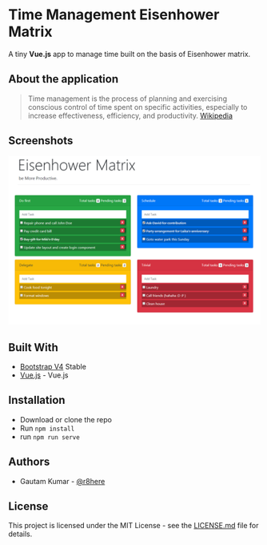 # Time Management Eisenhower Matrix

A tiny **Vue.js** app to manage time built on the basis of Eisenhower matrix.

## About the application
> Time management is the process of planning and exercising conscious control of time spent on specific activities, especially to increase effectiveness, efficiency, and productivity.  [Wikipedia](https://en.wikipedia.org/wiki/Time_management#The_Eisenhower_Method)

## Screenshots

![Time Management Eisenhower Matrix](https://raw.githubusercontent.com/r8here/time-management-eisenhower-matrix/master/screenshot.png)

## Built With

* [Bootstrap V4](https://getbootstrap.com/docs/4.0/getting-started/introduction/) Stable
* [Vue.js](https://vuejs.org/) - Vue.js

## Installation

- Download or clone the repo
- Run `npm install`
- run `npm run serve`



## Authors

* Gautam Kumar - [@r8here](https://twitter.com/r8here)

## License

This project is licensed under the MIT License - see the [LICENSE.md](LICENSE.md) file for details.

<br>
